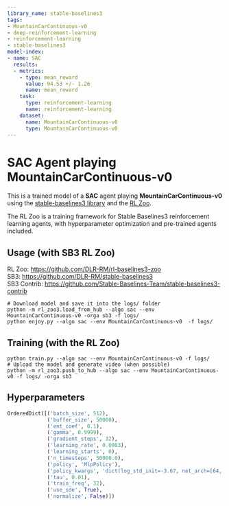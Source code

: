 ```yaml
---
library_name: stable-baselines3
tags:
- MountainCarContinuous-v0
- deep-reinforcement-learning
- reinforcement-learning
- stable-baselines3
model-index:
- name: SAC
  results:
  - metrics:
    - type: mean_reward
      value: 94.53 +/- 1.26
      name: mean_reward
    task:
      type: reinforcement-learning
      name: reinforcement-learning
    dataset:
      name: MountainCarContinuous-v0
      type: MountainCarContinuous-v0
---
```


# **SAC** Agent playing **MountainCarContinuous-v0**
This is a trained model of a **SAC** agent playing **MountainCarContinuous-v0**
using the [stable-baselines3 library](https://github.com/DLR-RM/stable-baselines3)
and the [RL Zoo](https://github.com/DLR-RM/rl-baselines3-zoo).

The RL Zoo is a training framework for Stable Baselines3
reinforcement learning agents,
with hyperparameter optimization and pre-trained agents included.

## Usage (with SB3 RL Zoo)

RL Zoo: https://github.com/DLR-RM/rl-baselines3-zoo<br/>
SB3: https://github.com/DLR-RM/stable-baselines3<br/>
SB3 Contrib: https://github.com/Stable-Baselines-Team/stable-baselines3-contrib

```
# Download model and save it into the logs/ folder
python -m rl_zoo3.load_from_hub --algo sac --env MountainCarContinuous-v0 -orga sb3 -f logs/
python enjoy.py --algo sac --env MountainCarContinuous-v0  -f logs/
```

## Training (with the RL Zoo)
```
python train.py --algo sac --env MountainCarContinuous-v0 -f logs/
# Upload the model and generate video (when possible)
python -m rl_zoo3.push_to_hub --algo sac --env MountainCarContinuous-v0 -f logs/ -orga sb3
```

## Hyperparameters
```python
OrderedDict([('batch_size', 512),
             ('buffer_size', 50000),
             ('ent_coef', 0.1),
             ('gamma', 0.9999),
             ('gradient_steps', 32),
             ('learning_rate', 0.0003),
             ('learning_starts', 0),
             ('n_timesteps', 50000.0),
             ('policy', 'MlpPolicy'),
             ('policy_kwargs', 'dict(log_std_init=-3.67, net_arch=[64, 64])'),
             ('tau', 0.01),
             ('train_freq', 32),
             ('use_sde', True),
             ('normalize', False)])
```
